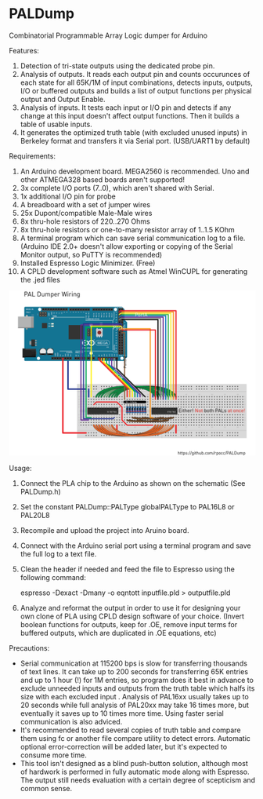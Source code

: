 # PALDump
Combinatorial Programmable Array Logic dumper for Arduino

Features:
 1. Detection of tri-state outputs using the dedicated probe pin.
 2. Analysis of outputs. It reads each output pin and counts occurunces of each state for all 65K/1M of input combinations, detects inputs, outputs, I/O or buffered outputs and builds a list of output functions per physical output and Output Enable.
 3. Analysis of inputs. It tests each input or I/O pin and detects if any change at this input doesn't affect output functions. Then it builds a table of usable inputs.
 4. It generates the optimized truth table (with excluded unused inputs) in Berkeley format and transfers it via Serial port. (USB/UART1 by default)

Requirements:
 1. An Arduino development board. MEGA2560 is recommended. Uno and other ATMEGA328 based boards aren't supported!
 2. 3x complete I/O ports (7..0), which aren't shared with Serial.
 3. 1x additional I/O pin for probe
 4. A breadboard with a set of jumper wires
 5. 25x Dupont/compatible Male-Male wires
 6. 8x thru-hole resistors of 220..270 Ohms
 7. 8x thru-hole resistors or one-to-many resistor array of 1..1.5 KOhm
 8. A terminal program which can save serial communication log to a file. (Arduino IDE 2.0+ doesn't allow exporting or copying of the Serial Monitor output, so PuTTY is recommended)
 9. Installed Espresso Logic Minimizer. (Free)
10. A CPLD development software such as Atmel WinCUPL for generating the .jed files

![PALDumper Wiring](https://raw.githubusercontent.com/rpocc/PALDump/refs/heads/main/PALDumper%20Wiring.png)


Usage:
 1. Connect the PLA chip to the Arduino as shown on the schematic (See PALDump.h)
 2. Set the constant PALDump::PALType globalPALType to PAL16L8 or PAL20L8
 3. Recompile and upload the project into Aruino board.
 4. Connect with the Arduino serial port using a terminal program and save the full log to a text file.
 5. Clean the header if needed and feed the file to Espresso using the following command:

    espresso -Dexact -Dmany -o eqntott inputfile.pld > outputfile.pld

 6. Analyze and reformat the output in order to use it for designing your own clone of PLA using CPLD design software of your choice. (Invert boolean functions for outputs, keep for .OE, remove input terms for buffered outputs, which are duplicated in .OE equations, etc)

Precautions:
*  Serial communication at 115200 bps is slow for transferring thousands of text lines. It can take up to 200 seconds for transferring 65K entries and up to 1 hour (!) for 1M entries, so program does it best in advance to exclude unneeded inputs and outputs from the truth table which halfs its size with each excluded input . Analysis of PAL16xx usually takes up to 20 seconds while full analysis of PAL20xx may take 16 times more, but eventually it saves up to 10 times more time. Using faster serial communication is also adviced.
*  It's recommended to read several copies of truth table and compare them using fc or another file compare utility to detect errors. Automatic optional error-correction will be added later, but it's expected to consume more time.
*  This tool isn't designed as a blind push-button solution, although most of hardwork is performed in fully automatic mode along with Espresso. The output still needs evaluation with a certain degree of scepticism and common sense.
   

